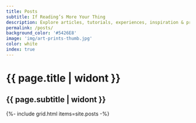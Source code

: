 ```yaml
---
title: Posts
subtitle: If Reading’s More Your Thing
description: Explore articles, tutorials, experiences, inspiration & projects.
permalink: /posts/
background_color: '#5426E8'
image: 'img/art-prints-thumb.jpg'
color: white
index: true
---
```


# {{ page.title | widont }}
## {{ page.subtitle | widont }}

{%- include grid.html items=site.posts -%}
